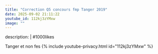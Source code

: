 ```yaml
---
title: "Correction Q5 concours fmp Tanger 2019"
date: 2025-09-02 21:11:22 
youtube_id: 112kj3zYMxw
image: ""
---
```

description: |
  #1000likes
  
   Tanger et non fes
{% include youtube-privacy.html id="112kj3zYMxw" %}
